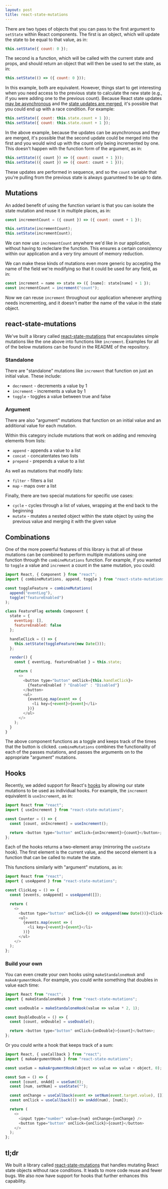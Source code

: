 ```yaml
---
layout: post
title: react-state-mutations
---
```


There are two types of objects that you can pass to the first argument to `setState` within React components. The first is an object, which will update the state to be equal to that value, as in:

```javascript
this.setState({ count: 0 });
```

The second is a function, which will be called with the current state and props, and should return an object that will then be used to set the state, as in:

```javascript
this.setState(() => ({ count: 0 }));
```

In this example, both are equivalent. However, things start to get interesting when you need access to the previous state to calculate the new state (e.g., if you were adding one to the previous count). Because React state updates [may be asynchronous](https://reactjs.org/docs/state-and-lifecycle.html#state-updates-may-be-asynchronous) and the [state updates are merged](https://reactjs.org/docs/state-and-lifecycle.html#state-updates-are-merged), it's possible that you could end up with a race condition. For example:

```javascript
this.setState({ count: this.state.count + 1 });
this.setState({ count: this.state.count + 1 });
```

In the above example, because the updates can be asynchronous and they are merged, it's possible that the second update could be merged into the first and you would wind up with the count only being incremented by one. This doesn't happen with the function form of the argument, as in:

```javascript
this.setState(({ count }) => ({ count: count + 1 }));
this.setState(({ count }) => ({ count: count + 1 }));
```

These updates are performed in sequence, and so the `count` variable that you're pulling from the previous state is always guarunteed to be up to date.

## Mutations

An added benefit of using the function variant is that you can isolate the state mutation and reuse it in multiple places, as in:

```javascript
const incrementCount = ({ count }) => ({ count: count + 1 });

this.setState(incrementCount);
this.setState(incrementCount);
```

We can now use `incrementCount` anywhere we'd like in our application, without having to redeclare the function. This ensures a certain consistency within our application and a very tiny amount of memory reduction.

We can make these kinds of mutations even more generic by accepting the name of the field we're modifying so that it could be used for any field, as in:

```javascript
const increment = name => state => ({ [name]: state[name] + 1 });
const incrementCount = increment("count");
```

Now we can reuse `increment` throughout our application whenever anything needs incrementing, and it doesn't matter the name of the value in the state object.

## react-state-mutations

We've built a library called [react-state-mutations](https://github.com/CultureHQ/react-state-mutations) that encapsulates simple mutations like the one above into functions like `increment`. Examples for all of the below mutations can be found in the README of the repository.

### Standalone

There are "standalone" mutations like `increment` that function on just an initial value. These include:

* `decrement` - decrements a value by 1
* `increment` - increments a value by 1
* `toggle` - toggles a value between true and false

### Argument

There are also "argument" mutations that function on an initial value and an additional value for each mutation.

Within this category include mutations that work on adding and removing elements from lists:

* `append` - appends a value to a list
* `concat` - concatentates two lists
* `prepend` - prepends a value to a list

As well as mutations that modify lists:

* `filter` - filters a list
* `map` - maps over a list

Finally, there are two special mutations for specific use cases:

* `cycle` - cycles through a list of values, wrapping at the end back to the beginning
* `mutate` - mutates a nested object within the state object by using the previous value and merging it with the given value

## Combinations

One of the more powerful features of this library is that all of these mutations can be combined to perform multiple mutations using one function through the `combineMutations` function. For example, if you wanted to `toggle` a value and `increment` a count in the same mutation, you could:

```javascript
import React, { Component } from "react";
import { combineMutations, append, toggle } from "react-state-mutations";

const toggleFeature = combineMutations(
  append("eventLog"),
  toggle("featureEnabled")
);

class FeatureFlag extends Component {
  state = {
    eventLog: [],
    featureEnabled: false
  };

  handleClick = () => {
    this.setState(toggleFeature(new Date()));
  };

  render() {
    const { eventLog, featureEnabled } = this.state;

    return (
      <>
        <button type="button" onClick={this.handleClick}>
          {featureEnabled ? "Enabled" : "Disabled"}
        </button>
        <ul>
          {eventLog.map(event => {
            <li key={+event}>{event}</li>
          })}
        </ul>
      </>
    );
  }
}
```

The above component functions as a toggle and keeps track of the times that the button is clicked. `combineMutations` combines the functionality of each of the passes mutations, and passes the arguments on to the appropriate "argument" mutations.

## Hooks

Recently, we added support for React's [hooks](https://reactjs.org/docs/hooks-overview.html) by allowing our state mutations to be used as individual hooks. For example, the `increment` equivalent is `useIncrement`, as in:

```javascript
import React from "react";
import { useIncrement } from "react-state-mutations";

const Counter = () => {
  const [count, onIncrement] = useIncrement();

  return <button type="button" onClick={onIncrement}>{count}</button>;
};
```

Each of the hooks returns a two-element array (mirroring the `useState` hook). The first element is the current value, and the second element is a function that can be called to mutate the state.

This functions similarly with "argument" mutations, as in:

```javascript
import React from "react";
import { useAppend } from "react-state-mutations";

const ClickLog = () => {
  const [events, onAppend] = useAppend([]);

  return (
    <>
      <button type="button" onClick={() => onAppend(new Date())}>Click</button>
      <ul>
        {events.map(event => (
          <li key={+event}>{event}</li>
        ))}
      </ul>
    </>
  );
};
```

### Build your own

You can even create your own hooks using `makeStandaloneHook` and `makeArgumentHook`. For example, you could write something that doubles in value each time:

```javascript
import React from "react";
import { makeStandaloneHook } from "react-state-mutations";

const useDouble = makeStandaloneHook(value => value * 2, 1);

const DoubleDouble = () => {
  const [count, onDouble] = useDouble();

  return <button type="button" onClick={onDouble}>{count}</button>;
};
```

Or you could write a hook that keeps track of a sum:

```javascript
import React, { useCallback } from "react";
import { makeArgumentHook } from "react-state-mutations";

const useSum = makeArgumentHook(object => value => value + object, 0);

const Sum = () => {
  const [count, onAdd] = useSum(0);
  const [num, setNum] = useState("");

  const onChange = useCallback(event => setNum(event.target.value), []);
  const onClick = useCallback(() => onAdd(num), [num]);

  return (
    <>
      <input type="number" value={num} onChange={onChange} />
      <button type="button" onClick={onClick}>{count}</button>
    </>
  );
};
```

## tl;dr

We built a library called [react-state-mutations](https://github.com/CultureHQ/react-state-mutations) that handles mutating React state objects without race conditions. It leads to more code reuse and fewer bugs. We also now have support for hooks that further enhances this capability.
